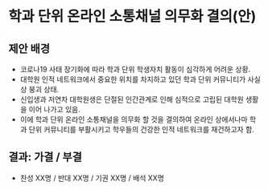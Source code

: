 학과 단위 온라인 소통채널 의무화 결의(안)
===

## 제안 배경

- 코로나19 사태 장기화에 따라 학과 단위 학생자치 활동이 심각하게 어려운 상황.
- 대학원 인적 네트워크에서 중요한 위치를 차지하고 있던 학과 단위 커뮤니티가 사실상 붕괴 상태.
- 신입생과 저연차 대학원생은 단절된 인간관계로 인해 심적으로 고립된 대학원 생활을 이어 나가고 있음.
- 이에 학과 단위 온라인 소통채널을 의무화 할 것을 결의하여 온라인 상에서나마 학과 단위 커뮤니티를 부활시키고 학우들의 건강한 인적 네트워크를 재건하고자 함.

## 결과: 가결 / 부결
- 찬성 XX명 / 반대 XX명 / 기권 XX명 / 배석 XX명
